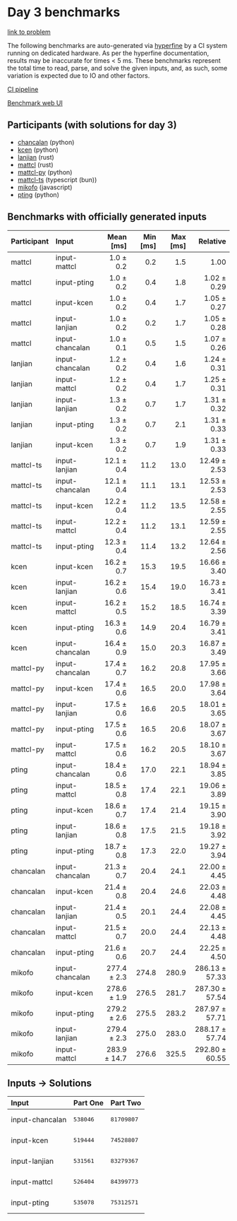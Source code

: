 # Day 3 benchmarks

[link to problem](https://adventofcode.com/2023/day/3)

The following benchmarks are auto-generated via
[hyperfine](https://github.com/sharkdp/hyperfine) by a CI system running on
dedicated hardware. As per the hyperfine documentation, results may be
inaccurate for times < 5 ms. These benchmarks represent the total time to read,
parse, and solve the given inputs, and, as such, some variation is expected due
to IO and other factors.

[CI pipeline](http://ci.papercode.net:8080/teams/main/pipelines/aoc2023)

[Benchmark web UI](https://aoc.ancalagon.black)


## Participants (with solutions for day 3)

- [chancalan](https://github.com/chancalan/aoc2023) (python)
- [kcen](https://github.com/kcen/aoc2023) (python)
- [lanjian](https://github.com/lanjian/aoc-2023) (rust)
- [mattcl](https://github.com/mattcl/aoc2023) (rust)
- [mattcl-py](https://github.com/mattcl/aoc2023-py) (python)
- [mattcl-ts](https://github.com/mattcl/aoc2023-js) (typescript (bun))
- [mikofo](https://github.com/mikofo/advent-of-code-2023) (javascript)
- [pting](https://github.com/pting/aoc2023) (python)


## Benchmarks with officially generated inputs

| Participant | Input | Mean [ms] | Min [ms] | Max [ms] | Relative |
|:---|:---|---:|---:|---:|---:|
| mattcl | input-mattcl | 1.0 ± 0.2 | 0.2 | 1.5 | 1.00 |
| mattcl | input-pting | 1.0 ± 0.2 | 0.4 | 1.8 | 1.02 ± 0.29 |
| mattcl | input-kcen | 1.0 ± 0.2 | 0.4 | 1.7 | 1.05 ± 0.27 |
| mattcl | input-lanjian | 1.0 ± 0.2 | 0.2 | 1.7 | 1.05 ± 0.28 |
| mattcl | input-chancalan | 1.0 ± 0.1 | 0.5 | 1.5 | 1.07 ± 0.26 |
| lanjian | input-chancalan | 1.2 ± 0.2 | 0.4 | 1.6 | 1.24 ± 0.31 |
| lanjian | input-mattcl | 1.2 ± 0.2 | 0.4 | 1.7 | 1.25 ± 0.31 |
| lanjian | input-lanjian | 1.3 ± 0.2 | 0.7 | 1.7 | 1.31 ± 0.32 |
| lanjian | input-pting | 1.3 ± 0.2 | 0.7 | 2.1 | 1.31 ± 0.33 |
| lanjian | input-kcen | 1.3 ± 0.2 | 0.7 | 1.9 | 1.31 ± 0.33 |
| mattcl-ts | input-lanjian | 12.1 ± 0.4 | 11.2 | 13.0 | 12.49 ± 2.53 |
| mattcl-ts | input-chancalan | 12.1 ± 0.4 | 11.1 | 13.1 | 12.53 ± 2.53 |
| mattcl-ts | input-kcen | 12.2 ± 0.4 | 11.2 | 13.5 | 12.58 ± 2.55 |
| mattcl-ts | input-mattcl | 12.2 ± 0.4 | 11.2 | 13.1 | 12.59 ± 2.55 |
| mattcl-ts | input-pting | 12.3 ± 0.4 | 11.4 | 13.2 | 12.64 ± 2.56 |
| kcen | input-kcen | 16.2 ± 0.7 | 15.3 | 19.5 | 16.66 ± 3.40 |
| kcen | input-lanjian | 16.2 ± 0.6 | 15.4 | 19.0 | 16.73 ± 3.41 |
| kcen | input-mattcl | 16.2 ± 0.5 | 15.2 | 18.5 | 16.74 ± 3.39 |
| kcen | input-pting | 16.3 ± 0.6 | 14.9 | 20.4 | 16.79 ± 3.41 |
| kcen | input-chancalan | 16.4 ± 0.9 | 15.0 | 20.3 | 16.87 ± 3.49 |
| mattcl-py | input-chancalan | 17.4 ± 0.7 | 16.2 | 20.8 | 17.95 ± 3.66 |
| mattcl-py | input-kcen | 17.4 ± 0.6 | 16.5 | 20.0 | 17.98 ± 3.64 |
| mattcl-py | input-lanjian | 17.5 ± 0.6 | 16.6 | 20.5 | 18.01 ± 3.65 |
| mattcl-py | input-pting | 17.5 ± 0.6 | 16.5 | 20.6 | 18.07 ± 3.67 |
| mattcl-py | input-mattcl | 17.5 ± 0.6 | 16.2 | 20.5 | 18.10 ± 3.67 |
| pting | input-chancalan | 18.4 ± 0.6 | 17.0 | 22.1 | 18.94 ± 3.85 |
| pting | input-mattcl | 18.5 ± 0.8 | 17.4 | 22.1 | 19.06 ± 3.89 |
| pting | input-kcen | 18.6 ± 0.7 | 17.4 | 21.4 | 19.15 ± 3.90 |
| pting | input-lanjian | 18.6 ± 0.8 | 17.5 | 21.5 | 19.18 ± 3.92 |
| pting | input-pting | 18.7 ± 0.8 | 17.3 | 22.0 | 19.27 ± 3.94 |
| chancalan | input-chancalan | 21.3 ± 0.7 | 20.4 | 24.1 | 22.00 ± 4.45 |
| chancalan | input-kcen | 21.4 ± 0.8 | 20.4 | 24.6 | 22.03 ± 4.48 |
| chancalan | input-lanjian | 21.4 ± 0.5 | 20.1 | 24.4 | 22.08 ± 4.45 |
| chancalan | input-mattcl | 21.5 ± 0.7 | 20.0 | 24.4 | 22.13 ± 4.48 |
| chancalan | input-pting | 21.6 ± 0.6 | 20.7 | 24.4 | 22.25 ± 4.50 |
| mikofo | input-chancalan | 277.4 ± 2.3 | 274.8 | 280.9 | 286.13 ± 57.33 |
| mikofo | input-kcen | 278.6 ± 1.9 | 276.5 | 281.7 | 287.30 ± 57.54 |
| mikofo | input-pting | 279.2 ± 2.6 | 275.5 | 283.2 | 287.97 ± 57.71 |
| mikofo | input-lanjian | 279.4 ± 2.3 | 275.0 | 283.0 | 288.17 ± 57.74 |
| mikofo | input-mattcl | 283.9 ± 14.7 | 276.6 | 325.5 | 292.80 ± 60.55 |


## Inputs -> Solutions

| Input | Part One | Part Two |
|:---|:---|:---|
|input-chancalan|<pre>538046</pre>|<pre>81709807</pre>|
|input-kcen|<pre>519444</pre>|<pre>74528807</pre>|
|input-lanjian|<pre>531561</pre>|<pre>83279367</pre>|
|input-mattcl|<pre>526404</pre>|<pre>84399773</pre>|
|input-pting|<pre>535078</pre>|<pre>75312571</pre>|